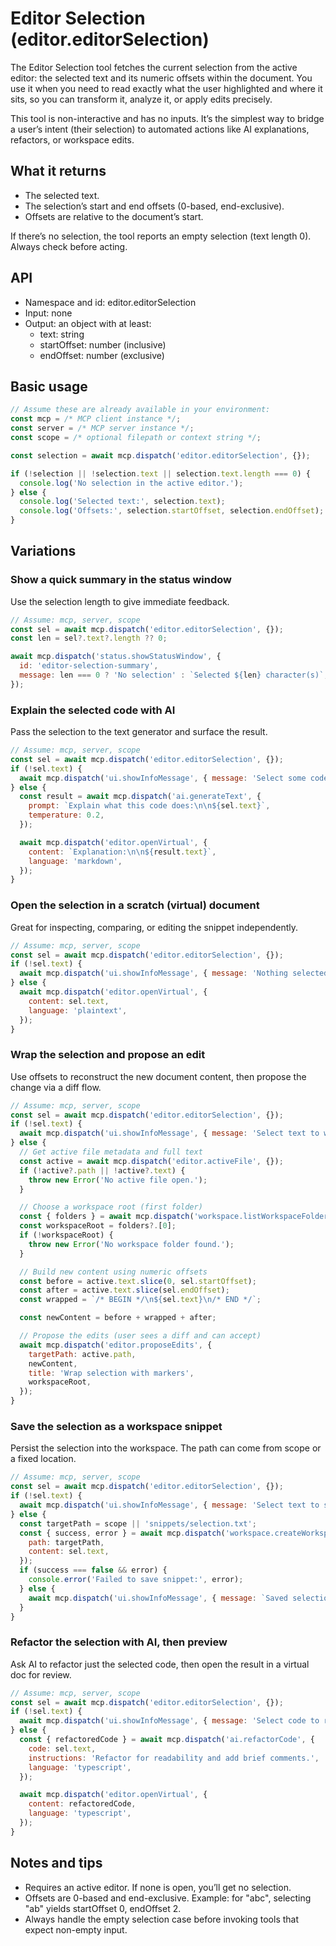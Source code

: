 # Editor Selection (editor.editorSelection)

The Editor Selection tool fetches the current selection from the active editor: the selected text and its numeric offsets within the document. You use it when you need to read exactly what the user highlighted and where it sits, so you can transform it, analyze it, or apply edits precisely.

This tool is non-interactive and has no inputs. It’s the simplest way to bridge a user’s intent (their selection) to automated actions like AI explanations, refactors, or workspace edits.

## What it returns

- The selected text.
- The selection’s start and end offsets (0-based, end-exclusive).
- Offsets are relative to the document’s start.

If there’s no selection, the tool reports an empty selection (text length 0). Always check before acting.

## API

- Namespace and id: editor.editorSelection
- Input: none
- Output: an object with at least:
  - text: string
  - startOffset: number (inclusive)
  - endOffset: number (exclusive)

## Basic usage

```javascript
// Assume these are already available in your environment:
const mcp = /* MCP client instance */;
const server = /* MCP server instance */;
const scope = /* optional filepath or context string */;

const selection = await mcp.dispatch('editor.editorSelection', {});

if (!selection || !selection.text || selection.text.length === 0) {
  console.log('No selection in the active editor.');
} else {
  console.log('Selected text:', selection.text);
  console.log('Offsets:', selection.startOffset, selection.endOffset);
}
```

## Variations

### Show a quick summary in the status window

Use the selection length to give immediate feedback.

```javascript
// Assume: mcp, server, scope
const sel = await mcp.dispatch('editor.editorSelection', {});
const len = sel?.text?.length ?? 0;

await mcp.dispatch('status.showStatusWindow', {
  id: 'editor-selection-summary',
  message: len === 0 ? 'No selection' : `Selected ${len} character(s)`,
});
```

### Explain the selected code with AI

Pass the selection to the text generator and surface the result.

```javascript
// Assume: mcp, server, scope
const sel = await mcp.dispatch('editor.editorSelection', {});
if (!sel.text) {
  await mcp.dispatch('ui.showInfoMessage', { message: 'Select some code first.' });
} else {
  const result = await mcp.dispatch('ai.generateText', {
    prompt: `Explain what this code does:\n\n${sel.text}`,
    temperature: 0.2,
  });

  await mcp.dispatch('editor.openVirtual', {
    content: `Explanation:\n\n${result.text}`,
    language: 'markdown',
  });
}
```

### Open the selection in a scratch (virtual) document

Great for inspecting, comparing, or editing the snippet independently.

```javascript
// Assume: mcp, server, scope
const sel = await mcp.dispatch('editor.editorSelection', {});
if (!sel.text) {
  await mcp.dispatch('ui.showInfoMessage', { message: 'Nothing selected.' });
} else {
  await mcp.dispatch('editor.openVirtual', {
    content: sel.text,
    language: 'plaintext',
  });
}
```

### Wrap the selection and propose an edit

Use offsets to reconstruct the new document content, then propose the change via a diff flow.

```javascript
// Assume: mcp, server, scope
const sel = await mcp.dispatch('editor.editorSelection', {});
if (!sel.text) {
  await mcp.dispatch('ui.showInfoMessage', { message: 'Select text to wrap.' });
} else {
  // Get active file metadata and full text
  const active = await mcp.dispatch('editor.activeFile', {});
  if (!active?.path || !active?.text) {
    throw new Error('No active file open.');
  }

  // Choose a workspace root (first folder)
  const { folders } = await mcp.dispatch('workspace.listWorkspaceFolders', {});
  const workspaceRoot = folders?.[0];
  if (!workspaceRoot) {
    throw new Error('No workspace folder found.');
  }

  // Build new content using numeric offsets
  const before = active.text.slice(0, sel.startOffset);
  const after = active.text.slice(sel.endOffset);
  const wrapped = `/* BEGIN */\n${sel.text}\n/* END */`;

  const newContent = before + wrapped + after;

  // Propose the edits (user sees a diff and can accept)
  await mcp.dispatch('editor.proposeEdits', {
    targetPath: active.path,
    newContent,
    title: 'Wrap selection with markers',
    workspaceRoot,
  });
}
```

### Save the selection as a workspace snippet

Persist the selection into the workspace. The path can come from scope or a fixed location.

```javascript
// Assume: mcp, server, scope
const sel = await mcp.dispatch('editor.editorSelection', {});
if (!sel.text) {
  await mcp.dispatch('ui.showInfoMessage', { message: 'Select text to save.' });
} else {
  const targetPath = scope || 'snippets/selection.txt';
  const { success, error } = await mcp.dispatch('workspace.createWorkspaceFile', {
    path: targetPath,
    content: sel.text,
  });
  if (success === false && error) {
    console.error('Failed to save snippet:', error);
  } else {
    await mcp.dispatch('ui.showInfoMessage', { message: `Saved selection to ${targetPath}` });
  }
}
```

### Refactor the selection with AI, then preview

Ask AI to refactor just the selected code, then open the result in a virtual doc for review.

```javascript
// Assume: mcp, server, scope
const sel = await mcp.dispatch('editor.editorSelection', {});
if (!sel.text) {
  await mcp.dispatch('ui.showInfoMessage', { message: 'Select code to refactor.' });
} else {
  const { refactoredCode } = await mcp.dispatch('ai.refactorCode', {
    code: sel.text,
    instructions: 'Refactor for readability and add brief comments.',
    language: 'typescript',
  });

  await mcp.dispatch('editor.openVirtual', {
    content: refactoredCode,
    language: 'typescript',
  });
}
```

## Notes and tips

- Requires an active editor. If none is open, you’ll get no selection.
- Offsets are 0-based and end-exclusive. Example: for "abc", selecting "ab" yields startOffset 0, endOffset 2.
- Always handle the empty selection case before invoking tools that expect non-empty input.